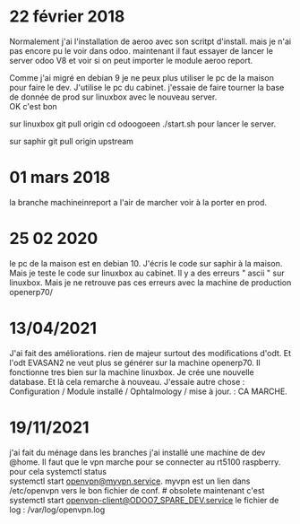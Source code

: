 # 22 février 2018
Normalement j'ai l'installation de aeroo avec son scritpt d'install. 
mais je n'ai pas encore pu le voir dans odoo.
maintenant il faut essayer de lancer le server odoo V8 et voir si on peut importer le module aeroo report.

Comme j'ai migré en debian 9  je ne peux plus utiliser le pc de la maison pour faire le dev. 
J'utilise le pc du cabinet.
j'essaie de faire tourner la base de donnée de prod sur linuxbox avec le nouveau server.  
OK c'est bon

sur linuxbox git pull origin <branch>
cd odoogoeen 
./start.sh pour lancer le server.

sur saphir git pull origin upstream <branch>


# 01 mars 2018
la branche machineinreport a l'air de marcher 
voir à la porter en prod. 

# 25 02 2020 
le pc de la maison est en debian 10. J'écris le code sur saphir à la maison. Mais je teste le code sur linuxbox au cabinet. 
Il y a des erreurs " ascii " sur linuxbox. Mais je ne retrouve pas ces erreurs avec la machine de production openerp70/

# 13/04/2021
J'ai fait des améliorations. rien de majeur surtout des modifications d'odt. 
Et l'odt EVASAN2 ne veut plus se générer sur la machine openerp70. Il fonctionne tres bien sur la machine linuxbox. 
Je crée une nouvelle database. Et là cela remarche à nouveau. 
J'essaie autre chose : Configuration / Module installé / Ophtalmology / mise à jour. : CA MARCHE.

# 19/11/2021 
j'ai fait du ménage dans les branches
j'ai installé une machine de dev @home. Il faut que le vpn marche pour se connecter au rt5100 raspberry.
pour cela systemctl status   
systemctl start openvpn@myvpn.service. myvpn est un lien dans /etc/openvpn vers le bon fichier de conf. # obsolete
maintenant c'est systemctl start openvpn-client@ODOO7_SPARE_DEV.service
le fichier de log : /var/log/openvpn.log

